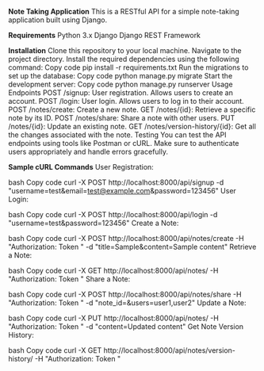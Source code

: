**Note Taking Application**
This is a RESTful API for a simple note-taking application built using Django.

**Requirements**
Python 3.x
Django
Django REST Framework

**Installation**
Clone this repository to your local machine.
Navigate to the project directory.
Install the required dependencies using the following command:
Copy code
pip install -r requirements.txt
Run the migrations to set up the database:
Copy code
python manage.py migrate
Start the development server:
Copy code
python manage.py runserver
Usage
Endpoints
POST /signup: User registration. Allows users to create an account.
POST /login: User login. Allows users to log in to their account.
POST /notes/create: Create a new note.
GET /notes/{id}: Retrieve a specific note by its ID.
POST /notes/share: Share a note with other users.
PUT /notes/{id}: Update an existing note.
GET /notes/version-history/{id}: Get all the changes associated with the note.
Testing
You can test the API endpoints using tools like Postman or cURL. Make sure to authenticate users appropriately and handle errors gracefully.

**Sample cURL Commands**
User Registration:

bash
Copy code
curl -X POST http://localhost:8000/api/signup -d "username=test&email=test@example.com&password=123456"
User Login:

bash
Copy code
curl -X POST http://localhost:8000/api/login -d "username=test&password=123456"
Create a Note:

bash
Copy code
curl -X POST http://localhost:8000/api/notes/create -H "Authorization: Token <token>" -d "title=Sample&content=Sample content"
Retrieve a Note:

bash
Copy code
curl -X GET http://localhost:8000/api/notes/<id> -H "Authorization: Token <token>"
Share a Note:

bash
Copy code
curl -X POST http://localhost:8000/api/notes/share -H "Authorization: Token <token>" -d "note_id=<id>&users=user1,user2"
Update a Note:

bash
Copy code
curl -X PUT http://localhost:8000/api/notes/<id> -H "Authorization: Token <token>" -d "content=Updated content"
Get Note Version History:

bash
Copy code
curl -X GET http://localhost:8000/api/notes/version-history/<id> -H "Authorization: Token <token>"
